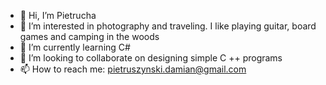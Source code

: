 - 👋 Hi, I’m Pietrucha
- 👀 I’m interested in photography and traveling. I like playing guitar, board games and camping in the woods
- 🌱 I’m currently learning C#
- 💞️ I’m looking to collaborate on designing simple C ++ programs
- 📫 How to reach me: pietruszynski.damian@gmail.com

<!---
pietruchaa93/pietruchaa93 is a ✨ special ✨ repository because its `README.md` (this file) appears on your GitHub profile.
You can click the Preview link to take a look at your changes.
--->
